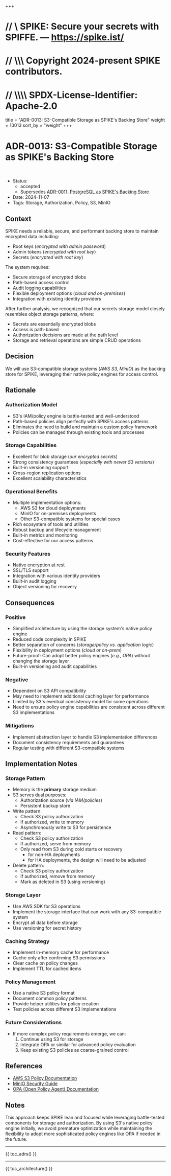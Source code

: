 +++
# //    \\ SPIKE: Secure your secrets with SPIFFE. — https://spike.ist/
# //  \\\\\ Copyright 2024-present SPIKE contributors.
# // \\\\\\\ SPDX-License-Identifier: Apache-2.0

title = "ADR-0013: S3-Compatible Storage as SPIKE's Backing Store"
weight = 10013
sort_by = "weight"
+++

# ADR-0013: S3-Compatible Storage as SPIKE's Backing Store

<br style="clear:both" />

- Status:
  - accepted
  - Supersedes [ADR-0011: PostgreSQL as SPIKE's Backing Store](adrs/adr-0011.md)
- Date: 2024-11-07
- Tags: Storage, Authorization, Policy, S3, MinIO

## Context

SPIKE needs a reliable, secure, and performant backing store to maintain encrypted 
data including:
* Root keys (*encrypted with admin password*)
* Admin tokens (*encrypted with root key*)
* Secrets (*encrypted with root key*)

The system requires:
* Secure storage of encrypted blobs
* Path-based access control
* Audit logging capabilities
* Flexible deployment options (*cloud and on-premises*)
* Integration with existing identity providers

After further analysis, we recognized that our secrets storage model closely 
resembles object storage patterns, where:
* Secrets are essentially encrypted blobs
* Access is path-based
* Authorization decisions are made at the path level
* Storage and retrieval operations are simple CRUD operations

## Decision

We will use S3-compatible storage systems (*AWS S3, MinIO*) as the backing 
store for SPIKE, leveraging their native policy engines for access control.

## Rationale

### Authorization Model
* S3's IAM/policy engine is battle-tested and well-understood
* Path-based policies align perfectly with SPIKE's access patterns
* Eliminates the need to build and maintain a custom policy framework
* Policies can be managed through existing tools and processes

### Storage Capabilities
* Excellent for blob storage (*our encrypted secrets*)
* Strong consistency guarantees (*especially with newer S3 versions*)
* Built-in versioning support
* Cross-region replication options
* Excellent scalability characteristics

### Operational Benefits
* Multiple implementation options:
  * AWS S3 for cloud deployments
  * MinIO for on-premises deployments
  * Other S3-compatible systems for special cases
* Rich ecosystem of tools and utilities
* Robust backup and lifecycle management
* Built-in metrics and monitoring
* Cost-effective for our access patterns

### Security Features
* Native encryption at rest
* SSL/TLS support
* Integration with various identity providers
* Built-in audit logging
* Object versioning for recovery

## Consequences

### Positive
* Simplified architecture by using the storage system's native policy engine
* Reduced code complexity in SPIKE
* Better separation of concerns (*storage/policy vs. application logic*)
* Flexibility in deployment options (*cloud or on-prem*)
* Future-proof: Can adopt better policy engines (*e.g., OPA*) without changing 
  the storage layer
* Built-in versioning and audit capabilities

### Negative
* Dependent on S3 API compatibility
* May need to implement additional caching layer for performance
* Limited by S3's eventual consistency model for some operations
* Need to ensure policy engine capabilities are consistent across different 
  S3 implementations

### Mitigations
* Implement abstraction layer to handle S3 implementation differences
* Document consistency requirements and guarantees
* Regular testing with different S3-compatible systems

## Implementation Notes

### Storage Pattern
* Memory is the **primary** storage medium
* S3 serves dual purposes:
  * Authorization source (*via IAM/policies*)
  * Persistent backup store
* Write pattern:
  * Check S3 policy authorization
  * If authorized, write to memory
  * Asynchronously write to S3 for persistence
* Read pattern:
  * Check S3 policy authorization
  * If authorized, serve from memory
  * Only read from S3 during cold starts or recovery 
    * for non-HA deployments
    * for HA deployments, the design will need to be adjusted
* Delete pattern:
  * Check S3 policy authorization
  * If authorized, remove from memory
  * Mark as deleted in S3 (using versioning)

### Storage Layer
* Use AWS SDK for S3 operations
* Implement the storage interface that can work with any S3-compatible system
* Encrypt all data before storage
* Use versioning for secret history

### Caching Strategy
* Implement in-memory cache for performance
* Cache only after confirming S3 permissions
* Clear cache on policy changes
* Implement TTL for cached items

### Policy Management
* Use a native S3 policy format
* Document common policy patterns
* Provide helper utilities for policy creation
* Test policies across different S3 implementations

### Future Considerations
* If more complex policy requirements emerge, we can:
  1. Continue using S3 for storage
  2. Integrate OPA or similar for advanced policy evaluation
  3. Keep existing S3 policies as coarse-grained control

## References
* [AWS S3 Policy Documentation](https://docs.aws.amazon.com/AmazonS3/latest/userguide/s3-bucket-policy.html)
* [MinIO Security Guide](https://docs.min.io/docs/minio-security-guide.html)
* [OPA (Open Policy Agent) Documentation](https://www.openpolicyagent.org/docs/latest/)

## Notes

This approach keeps SPIKE lean and focused while leveraging battle-tested 
components for storage and authorization. By using S3's native policy engine 
initially, we avoid premature optimization while maintaining the flexibility to 
adopt more sophisticated policy engines like OPA if needed in the future.

----

{{ toc_adrs() }}

----

{{ toc_architecture() }}
